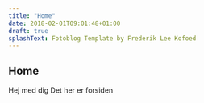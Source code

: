 ```yaml
---
title: "Home"
date: 2018-02-01T09:01:48+01:00
draft: true
splashText: Fotoblog Template by Frederik Lee Kofoed
---
```


## Home
<!--<h1 class="center-xs col-xs-12 center-lg col-lg-12"> Overskrift 1 </h1>-->

Hej med dig
Det her er forsiden


<!--[![Lego Batman](../imgs/legobatman.jpg)](../imgs/legobatman.jpg)-->